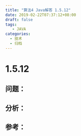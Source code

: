 ```yaml
---
title: "算法4 Java解答 1.5.12"
date: 2019-02-22T07:37:12+08:00
draft: false
tags:
   - JAVA
categories:
  - 技术
  - 归档
---
```



# 1.5.12

## 问题：


## 分析：


## 参考：


